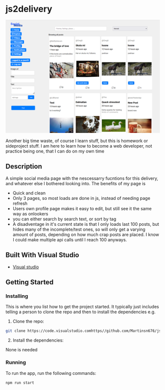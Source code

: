 # js2delivery

![image](https://github.com/Martinsn676/js2delivery/blob/js2/files/Capture.PNG?raw=true)

Another big time waste, of course I learn stuff, but this is homework or sideproject stuff. I am here to learn how to become a web developer, not practice being one, that I can do on my own time

## Description

A simple social media page with the nescessarry fucntions for this delivery, and whatever else I bothered looking into. The benefits of my page is

- Quick and clean
- Only 3 pages, so most loads are done in js, instead of needing page refresh
- Users own profile page makes it easy to edit, but still see it the same way as onlookers
- you can either search by search text, or sort by tag
- A disadventage in it's current state is that I only loads last 100 posts, but hides many of the incomplete/test ones, so will only get a varying amount of posts, depending on how much crap posts are placed. I know I could make multiple api calls until I reach 100 anyways.

## Built With Visual Studio

- [Visual studio](https://code.visualstudio.com/)
  
## Getting Started

### Installing

This is where you list how to get the project started. It typically just includes telling a person to clone the repo and then to install the dependencies e.g.

1. Clone the repo:

```bash
git clone https://code.visualstudio.comhttps//github.com/Martinsn676/js2delivery.git
```

2. Install the dependencies:
   
None is needed

### Running

To run the app, run the following commands:

```bash
npm run start
```


